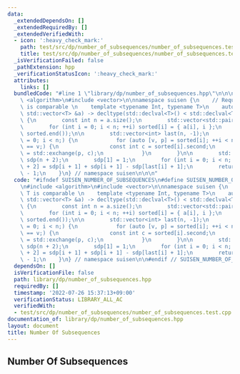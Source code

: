 ```yaml
---
data:
  _extendedDependsOn: []
  _extendedRequiredBy: []
  _extendedVerifiedWith:
  - icon: ':heavy_check_mark:'
    path: test/src/dp/number_of_subsequences/number_of_subsequences.test.cpp
    title: test/src/dp/number_of_subsequences/number_of_subsequences.test.cpp
  _isVerificationFailed: false
  _pathExtension: hpp
  _verificationStatusIcon: ':heavy_check_mark:'
  attributes:
    links: []
  bundledCode: "#line 1 \"library/dp/number_of_subsequences.hpp\"\n\n\n\n#include\
    \ <algorithm>\n#include <vector>\n\nnamespace suisen {\n    // Requirement: T\
    \ is comparable \n    template <typename Int, typename T>\n    auto number_of_nonempty_subsequences(const\
    \ std::vector<T> &a) -> decltype(std::declval<T>() < std::declval<T>(), Int{})\
    \ {\n        const int n = a.size();\n        std::vector<std::pair<T, int>> sorted(n);\n\
    \        for (int i = 0; i < n; ++i) sorted[i] = { a[i], i };\n        std::sort(sorted.begin(),\
    \ sorted.end());\n\n        std::vector<int> last(n, -1);\n        for (int i\
    \ = 0; i < n;) {\n            for (auto [v, p] = sorted[i]; ++i < n and sorted[i].first\
    \ == v;) {\n                const int c = sorted[i].second;\n                last[c]\
    \ = std::exchange(p, c);\n            }\n        }\n\n        std::vector<Int>\
    \ sdp(n + 2);\n        sdp[1] = 1;\n        for (int i = 0; i < n; ++i) sdp[i\
    \ + 2] = sdp[i + 1] + sdp[i + 1] - sdp[last[i] + 1];\n        return sdp[n + 1]\
    \ - 1;\n    }\n} // namespace suisen\n\n\n"
  code: "#ifndef SUISEN_NUMBER_OF_SUBSEQUENCES\n#define SUISEN_NUMBER_OF_SUBSEQUENCES\n\
    \n#include <algorithm>\n#include <vector>\n\nnamespace suisen {\n    // Requirement:\
    \ T is comparable \n    template <typename Int, typename T>\n    auto number_of_nonempty_subsequences(const\
    \ std::vector<T> &a) -> decltype(std::declval<T>() < std::declval<T>(), Int{})\
    \ {\n        const int n = a.size();\n        std::vector<std::pair<T, int>> sorted(n);\n\
    \        for (int i = 0; i < n; ++i) sorted[i] = { a[i], i };\n        std::sort(sorted.begin(),\
    \ sorted.end());\n\n        std::vector<int> last(n, -1);\n        for (int i\
    \ = 0; i < n;) {\n            for (auto [v, p] = sorted[i]; ++i < n and sorted[i].first\
    \ == v;) {\n                const int c = sorted[i].second;\n                last[c]\
    \ = std::exchange(p, c);\n            }\n        }\n\n        std::vector<Int>\
    \ sdp(n + 2);\n        sdp[1] = 1;\n        for (int i = 0; i < n; ++i) sdp[i\
    \ + 2] = sdp[i + 1] + sdp[i + 1] - sdp[last[i] + 1];\n        return sdp[n + 1]\
    \ - 1;\n    }\n} // namespace suisen\n\n#endif // SUISEN_NUMBER_OF_SUBSEQUENCES\n"
  dependsOn: []
  isVerificationFile: false
  path: library/dp/number_of_subsequences.hpp
  requiredBy: []
  timestamp: '2022-07-26 15:37:13+09:00'
  verificationStatus: LIBRARY_ALL_AC
  verifiedWith:
  - test/src/dp/number_of_subsequences/number_of_subsequences.test.cpp
documentation_of: library/dp/number_of_subsequences.hpp
layout: document
title: Number Of Subsequences
---
```

## Number Of Subsequences